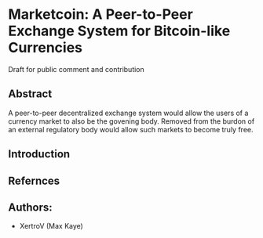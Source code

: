 # Marketcoin: A Peer-to-Peer Exchange System for Bitcoin-like Currencies

Draft for public comment and contribution

## Abstract

A peer-to-peer decentralized exchange system would allow the users of a currency market to also be the govening body. 
Removed from the burdon of an external regulatory body would allow such markets to become truly free.

## Introduction



## Refernces

## Authors:

* XertroV (Max Kaye)
